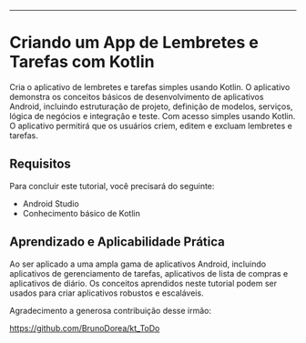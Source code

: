 ---

# **Criando um App de Lembretes e Tarefas com Kotlin**

Cria o aplicativo de lembretes e tarefas simples usando Kotlin. O aplicativo demonstra os conceitos básicos de desenvolvimento de aplicativos Android, incluindo estruturação de projeto, definição de modelos, serviços, lógica de negócios e integração e teste. Com acesso simples usando Kotlin. O aplicativo permitirá que os usuários criem, editem e excluam lembretes e tarefas.

## **Requisitos**

Para concluir este tutorial, você precisará do seguinte:

- Android Studio
- Conhecimento básico de Kotlin

## **Aprendizado e Aplicabilidade Prática**

Ao ser aplicado a uma ampla gama de aplicativos Android, incluindo aplicativos de gerenciamento de tarefas, aplicativos de lista de compras e aplicativos de diário. Os conceitos aprendidos neste tutorial podem ser usados para criar aplicativos robustos e escaláveis.



Agradecimento a generosa contribuição desse irmão:  

https://github.com/BrunoDorea/kt_ToDo
